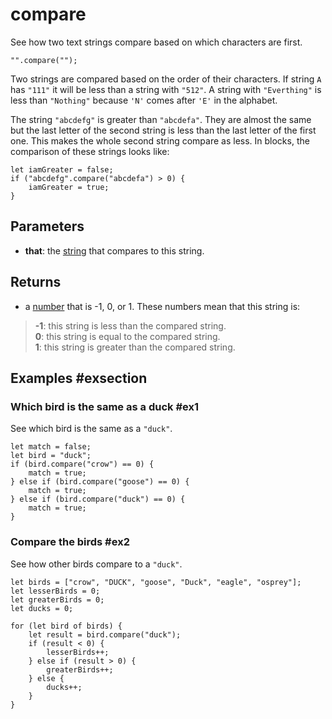 # compare

See how two text strings compare based on which characters are first.

```sig
"".compare("");
```
Two strings are compared based on the order of their characters. If string `A` has `"111"` it will
be less than a string with `"512"`. A string with `"Everthing"` is less than `"Nothing"` because
`'N'` comes after `'E'` in the alphabet.

The string `"abcdefg"` is greater than `"abcdefa"`. They are almost the same but the last letter of the second string is less than the last letter of the first one. This makes the whole second string compare as less. In blocks, the comparison of these strings looks like:

```block
let iamGreater = false;
if ("abcdefg".compare("abcdefa") > 0) {
    iamGreater = true;
}
```

## Parameters

* **that**: the [string](/types/string) that compares to this string.

## Returns

* a [number](/types/number) that is -1, 0, or 1. These numbers mean that this string is:

>**-1**: this string is less than the compared string.<br/>
**0**: this string is equal to the compared string.<br/>
**1**: this string is greater than the compared string.

## Examples #exsection

### Which bird is the same as a duck #ex1

See which bird is the same as a `"duck"`.

```blocks
let match = false;
let bird = "duck";
if (bird.compare("crow") == 0) {
    match = true;
} else if (bird.compare("goose") == 0) {
    match = true;
} else if (bird.compare("duck") == 0) {
    match = true;
}
```

### Compare the birds #ex2

See how other birds compare to a `"duck"`.

```blocks
let birds = ["crow", "DUCK", "goose", "Duck", "eagle", "osprey"];
let lesserBirds = 0;
let greaterBirds = 0;
let ducks = 0;

for (let bird of birds) {
    let result = bird.compare("duck");
    if (result < 0) {
        lesserBirds++;
    } else if (result > 0) {
        greaterBirds++;
    } else {
        ducks++;
    }
}
```


